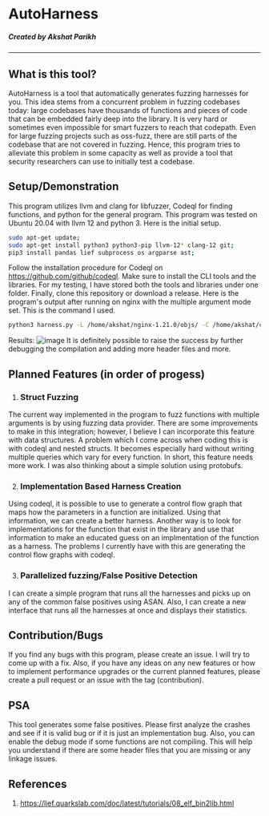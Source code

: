 # AutoHarness
##### Created by Akshat Parikh
***
## What is this tool?
AutoHarness is a tool that automatically generates fuzzing harnesses for you. This idea stems from a concurrent problem in fuzzing codebases today: large codebases have thousands of functions and pieces of code that can be embedded fairly deep into the library. It is very hard or sometimes even impossible for smart fuzzers to reach that codepath. 
Even for large fuzzing projects such as oss-fuzz, there are still parts of the codebase that are not covered in fuzzing. Hence, this program tries to alleviate this problem in some capacity as well as provide a tool that security researchers can use to initially test a codebase.
## Setup/Demonstration
This program utilizes llvm and clang for libfuzzer, Codeql for finding functions, and python for the general program. This program was tested on Ubuntu 20.04 with llvm 12 and python 3. Here is the initial setup.
```bash
sudo apt-get update;
sudo apt-get install python3 python3-pip llvm-12* clang-12 git;
pip3 install pandas lief subprocess os argparse ast;
```
Follow the installation procedure for Codeql on https://github.com/github/codeql.
Make sure to install the CLI tools and the libraries. For my testing, I have stored both the tools and libraries under one folder.
Finally, clone this repository or download a release.
Here is the program's output after running on nginx with the multiple argument mode set. 
This is the command I used. 
```bash
python3 harness.py -L /home/akshat/nginx-1.21.0/objs/ -C /home/akshat/codeql-h/ -M 1 -O /home/akshat/autoharness/ -D nginx -G 1 -Y 1 -F "-I /home/akshat/nginx-1.21.0/objs -I /home/akshat/nginx-1.21.0/src/core -I /home/akshat/nginx-1.21.0/src/event -I /home/akshat/nginx-1.21.0/src/http -I /home/akshat/nginx-1.21.0/src/mail -I /home/akshat/nginx-1.21.0/src/misc -I /home/akshat/nginx-1.21.0/src/os -I /home/akshat/nginx-1.21.0/src/stream -I /home/akshat/nginx-1.21.0/src/os/unix" -X ngx_config.h,ngx_core.h
```
Results:
![image](https://user-images.githubusercontent.com/68412398/125177087-f317e580-e18d-11eb-8497-02ac3dfc67f9.png)
It is definitely possible to raise the success by further debugging the compilation and adding more header files and more.
## Planned Features (in order of progess)
1. ### Struct Fuzzing
The current way implemented in the program to fuzz functions with multiple arguments is by using fuzzing data provider. There are some improvements to make in this integration; however, I believe I can incorporate this feature with data structures. A problem which I come across when coding this is with codeql and nested structs. It becomes especially hard without writing multiple queries which vary for every function. In short, this feature needs more work. I was also thinking about a simple solution using protobufs.

2. ### Implementation Based Harness Creation
Using codeql, it is possible to use to generate a control flow graph that maps how the parameters in a function are initialized. Using that information, we can create a better harness. Another way is to look for implementations for the function that exist in the library and use that information to make an educated guess on an implmentation of the function as a harness. The problems I currently have with this are generating the control flow graphs with codeql.

3. ### Parallelized fuzzing/False Positive Detection
I can create a simple program that runs all the harnesses and picks up on any of the common false positives using ASAN. Also, I can create a new interface that runs all the harnesses at once and displays their statistics.
## Contribution/Bugs
If you find any bugs with this program, please create an issue. I will try to come up with a fix. Also, if you have any ideas on any new features or how to implement performance upgrades or the current planned features, please create a pull request or an issue with the tag (contribution).
## PSA
This tool generates some false positives. Please first analyze the crashes and see if it is valid bug or if it is just an implementation bug. Also, you can enable the debug mode if some functions are not compiling. This will help you understand if there are some header files that you are missing or any linkage issues.
## References
1. https://lief.quarkslab.com/doc/latest/tutorials/08_elf_bin2lib.html
